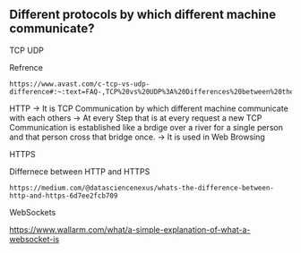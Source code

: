 ## Different protocols by which different machine communicate?

TCP
UDP

Refrence
```
https://www.avast.com/c-tcp-vs-udp-difference#:~:text=FAQ-,TCP%20vs%20UDP%3A%20Differences%20between%20the%20protocols,reliable%20but%20works%20more%20quickly.

```

HTTP 
-> It is TCP Communication by which different machine communicate with each others
-> At every Step that is at every request a new TCP Communication is established like a brdige over a river for a single person and that person cross that bridge once.
-> It is used in Web Browsing

HTTPS



Differnece between HTTP and HTTPS

```
https://medium.com/@datasciencenexus/whats-the-difference-between-http-and-https-6d7ee2fcb709

```


WebSockets

https://www.wallarm.com/what/a-simple-explanation-of-what-a-websocket-is



